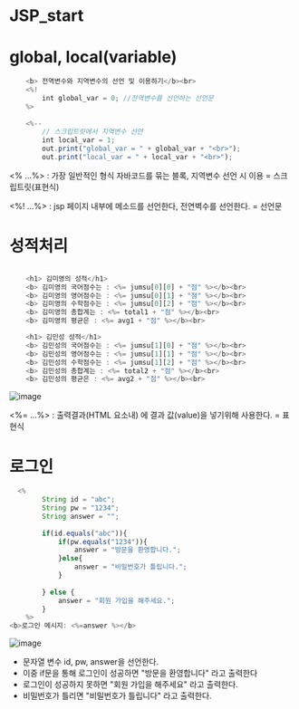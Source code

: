 # JSP_start
# global, local(variable)
```javascript
	<b> 전역변수와 지역변수의 선언 및 이용하기</b><br>
	<%!
		int global_var = 0; //전역변수를 선언하는 선언문
	%>
	
	<%--
		// 스크립트릿에서 지역변수 선언
		int local_var = 1;
		out.print("global_var = " + global_var + "<br>");
		out.print("local_var = " + local_var + "<br>");

```
<% ...%> : 가장 일반적인 형식 자바코드를 묶는 블록, 지역변수 선언 시 이용 = 스크립트릿(표현식)


<%! ...%> : jsp 페이지 내부에 메소드를 선언한다, 전연벽수를 선언한다. = 선언문

# 성적처리
``` javascript

	<h1> 김미영의 성적</h1>
	<b> 김미영의 국어점수는 : <%= jumsu[0][0] + "점" %></b><br>
	<b> 김미영의 영어점수는 : <%= jumsu[0][1] + "점" %></b><br>
	<b> 김미영의 수학점수는 : <%= jumsu[0][2] + "점" %></b><br>
	<b> 김미영의 총합계는 : <%= total1 + "점" %></b><br>
	<b> 김미영의 평균은 : <%= avg1 + "점" %></b><br>

	<h1> 김민성 성적</h1>
	<b> 김민성의 국어점수는 : <%= jumsu[1][0] + "점" %></b><br>
	<b> 김민성의 영어점수는 : <%= jumsu[1][1] + "점" %></b><br>
	<b> 김민성의 수학점수는 : <%= jumsu[1][2] + "점" %></b><br>
	<b> 김민성의 총합계는 : <%= total2 + "점" %></b><br>
	<b> 김민성의 평균은 : <%= avg2 + "점" %></b><br>
```
![image](https://github.com/seokhyun06/JS_start/assets/122009563/c0fa54ca-b7a3-478e-a986-02b7b3ee3ec7)


<%= ...%> : 출력결과(HTML 요소내) 에  결과 값(value)을 넣기위해 사용한다. = 표현식

# 로그인
``` javascript
  <%
		String id = "abc";
		String pw = "1234";
		String answer = "";
		
		if(id.equals("abc")){
			if(pw.equals("1234")){
				answer = "방문을 환영합니다.";
			}else{
				answer = "비밀번호가 틀립니다.";
			}
			
		} else {
			answer = "회원 가입을 해주세요.";
		}
	%>
<b>로그인 메시지: <%=answer %></b>
```
![image](https://github.com/seokhyun06/JS_start/assets/122009563/f633646d-759d-440e-8f9d-c118164e22f6)

- 문자열 변수 id, pw, answer을 선언한다.
- 이중 if문을 통해 로그인이 성공하면 "방문을 환영합니다" 라고 출력한다
- 로그인이 성공하지 못하면 "회원 가입을 해주세요" 라고 출력한다.
- 비밀번호가 틀리면 "비밀번호가 틀립니다" 라고 출력한다.

